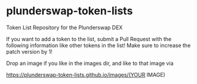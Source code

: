 # plunderswap-token-lists
Token List Repository for the Plunderswap DEX

If you want to add a token to the list, submit a Pull Request with the following information like other tokens in the list!  Make sure to increase the patch version by 1!

Drop an image if you like in the images dir, and like to that image via 

https://plunderswap-token-lists.github.io/images/(YOUR IMAGE)
